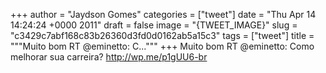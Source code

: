
+++
author = "Jaydson Gomes"
categories = ["tweet"]
date = "Thu Apr 14 14:24:24 +0000 2011"
draft = false
image = "{TWEET_IMAGE}"
slug = "c3429c7abf168c83b26360d3fd0d0162ab5a15c3"
tags = ["tweet"]
title = """Muito bom RT @eminetto: C..."""
+++
Muito bom RT @eminetto: Como melhorar sua carreira? http://wp.me/p1gUU6-br
